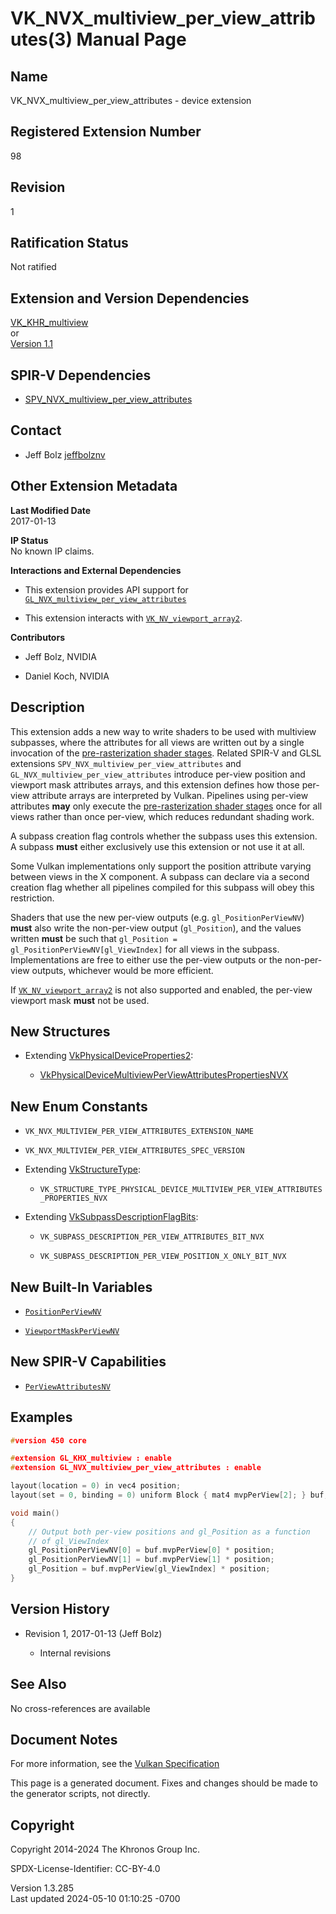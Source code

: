 # VK_NVX_multiview_per_view_attributes(3) Manual Page

## Name

VK_NVX_multiview_per_view_attributes - device extension



## <a href="#_registered_extension_number" class="anchor"></a>Registered Extension Number

98

## <a href="#_revision" class="anchor"></a>Revision

1

## <a href="#_ratification_status" class="anchor"></a>Ratification Status

Not ratified

## <a href="#_extension_and_version_dependencies" class="anchor"></a>Extension and Version Dependencies

[VK_KHR_multiview](https://registry.khronos.org/vulkan/specs/1.3-extensions/man/html/VK_KHR_multiview.html)  
or  
[Version 1.1](#versions-1.1)  

## <a href="#_spir_v_dependencies" class="anchor"></a>SPIR-V Dependencies

- [SPV_NVX_multiview_per_view_attributes](https://htmlpreview.github.io/?https://github.com/KhronosGroup/SPIRV-Registry/blob/main/extensions/NVX/SPV_NVX_multiview_per_view_attributes.html)

## <a href="#_contact" class="anchor"></a>Contact

- Jeff Bolz <a
  href="https://github.com/KhronosGroup/Vulkan-Docs/issues/new?body=%5BVK_NVX_multiview_per_view_attributes%5D%20@jeffbolznv%0A*Here%20describe%20the%20issue%20or%20question%20you%20have%20about%20the%20VK_NVX_multiview_per_view_attributes%20extension*"
  target="_blank" rel="nofollow noopener"><em></em>jeffbolznv</a>

## <a href="#_other_extension_metadata" class="anchor"></a>Other Extension Metadata

**Last Modified Date**  
2017-01-13

**IP Status**  
No known IP claims.

**Interactions and External Dependencies**  
- This extension provides API support for
  [`GL_NVX_multiview_per_view_attributes`](https://github.com/KhronosGroup/GLSL/blob/main/extensions/nvx/GL_NVX_multiview_per_view_attributes.txt)

- This extension interacts with
  [`VK_NV_viewport_array2`](VK_NV_viewport_array2.html).

**Contributors**  
- Jeff Bolz, NVIDIA

- Daniel Koch, NVIDIA

## <a href="#_description" class="anchor"></a>Description

This extension adds a new way to write shaders to be used with multiview
subpasses, where the attributes for all views are written out by a
single invocation of the <a
href="https://registry.khronos.org/vulkan/specs/1.3-extensions/html/vkspec.html#pipelines-graphics-subsets-pre-rasterization"
target="_blank" rel="noopener">pre-rasterization shader stages</a>.
Related SPIR-V and GLSL extensions
`SPV_NVX_multiview_per_view_attributes` and
`GL_NVX_multiview_per_view_attributes` introduce per-view position and
viewport mask attributes arrays, and this extension defines how those
per-view attribute arrays are interpreted by Vulkan. Pipelines using
per-view attributes **may** only execute the <a
href="https://registry.khronos.org/vulkan/specs/1.3-extensions/html/vkspec.html#pipelines-graphics-subsets-pre-rasterization"
target="_blank" rel="noopener">pre-rasterization shader stages</a> once
for all views rather than once per-view, which reduces redundant shading
work.

A subpass creation flag controls whether the subpass uses this
extension. A subpass **must** either exclusively use this extension or
not use it at all.

Some Vulkan implementations only support the position attribute varying
between views in the X component. A subpass can declare via a second
creation flag whether all pipelines compiled for this subpass will obey
this restriction.

Shaders that use the new per-view outputs (e.g. `gl_PositionPerViewNV`)
**must** also write the non-per-view output (`gl_Position`), and the
values written **must** be such that
`gl_Position = gl_PositionPerViewNV[gl_ViewIndex]` for all views in the
subpass. Implementations are free to either use the per-view outputs or
the non-per-view outputs, whichever would be more efficient.

If [`VK_NV_viewport_array2`](VK_NV_viewport_array2.html) is not also
supported and enabled, the per-view viewport mask **must** not be used.

## <a href="#_new_structures" class="anchor"></a>New Structures

- Extending
  [VkPhysicalDeviceProperties2](https://registry.khronos.org/vulkan/specs/1.3-extensions/man/html/VkPhysicalDeviceProperties2.html):

  - [VkPhysicalDeviceMultiviewPerViewAttributesPropertiesNVX](https://registry.khronos.org/vulkan/specs/1.3-extensions/man/html/VkPhysicalDeviceMultiviewPerViewAttributesPropertiesNVX.html)

## <a href="#_new_enum_constants" class="anchor"></a>New Enum Constants

- `VK_NVX_MULTIVIEW_PER_VIEW_ATTRIBUTES_EXTENSION_NAME`

- `VK_NVX_MULTIVIEW_PER_VIEW_ATTRIBUTES_SPEC_VERSION`

- Extending [VkStructureType](https://registry.khronos.org/vulkan/specs/1.3-extensions/man/html/VkStructureType.html):

  - `VK_STRUCTURE_TYPE_PHYSICAL_DEVICE_MULTIVIEW_PER_VIEW_ATTRIBUTES_PROPERTIES_NVX`

- Extending
  [VkSubpassDescriptionFlagBits](https://registry.khronos.org/vulkan/specs/1.3-extensions/man/html/VkSubpassDescriptionFlagBits.html):

  - `VK_SUBPASS_DESCRIPTION_PER_VIEW_ATTRIBUTES_BIT_NVX`

  - `VK_SUBPASS_DESCRIPTION_PER_VIEW_POSITION_X_ONLY_BIT_NVX`

## <a href="#_new_built_in_variables" class="anchor"></a>New Built-In Variables

- <a
  href="https://registry.khronos.org/vulkan/specs/1.3-extensions/html/vkspec.html#interfaces-builtin-variables-positionperview"
  target="_blank" rel="noopener"><code>PositionPerViewNV</code></a>

- <a
  href="https://registry.khronos.org/vulkan/specs/1.3-extensions/html/vkspec.html#interfaces-builtin-variables-viewportmaskperview"
  target="_blank" rel="noopener"><code>ViewportMaskPerViewNV</code></a>

## <a href="#_new_spir_v_capabilities" class="anchor"></a>New SPIR-V Capabilities

- <a
  href="https://registry.khronos.org/vulkan/specs/1.3-extensions/html/vkspec.html#spirvenv-capabilities-table-PerViewAttributesNV"
  target="_blank" rel="noopener"><code>PerViewAttributesNV</code></a>

## <a href="#_examples" class="anchor"></a>Examples

``` c
#version 450 core

#extension GL_KHX_multiview : enable
#extension GL_NVX_multiview_per_view_attributes : enable

layout(location = 0) in vec4 position;
layout(set = 0, binding = 0) uniform Block { mat4 mvpPerView[2]; } buf;

void main()
{
    // Output both per-view positions and gl_Position as a function
    // of gl_ViewIndex
    gl_PositionPerViewNV[0] = buf.mvpPerView[0] * position;
    gl_PositionPerViewNV[1] = buf.mvpPerView[1] * position;
    gl_Position = buf.mvpPerView[gl_ViewIndex] * position;
}
```

## <a href="#_version_history" class="anchor"></a>Version History

- Revision 1, 2017-01-13 (Jeff Bolz)

  - Internal revisions

## <a href="#_see_also" class="anchor"></a>See Also

No cross-references are available

## <a href="#_document_notes" class="anchor"></a>Document Notes

For more information, see the <a
href="https://registry.khronos.org/vulkan/specs/1.3-extensions/html/vkspec.html#VK_NVX_multiview_per_view_attributes"
target="_blank" rel="noopener">Vulkan Specification</a>

This page is a generated document. Fixes and changes should be made to
the generator scripts, not directly.

## <a href="#_copyright" class="anchor"></a>Copyright

Copyright 2014-2024 The Khronos Group Inc.

SPDX-License-Identifier: CC-BY-4.0

Version 1.3.285  
Last updated 2024-05-10 01:10:25 -0700
